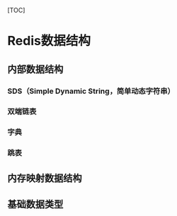 [TOC]

# Redis数据结构

## 内部数据结构

### SDS（Simple Dynamic String，简单动态字符串）



### 双端链表



### 字典



### 跳表



## 内存映射数据结构



## 基础数据类型

